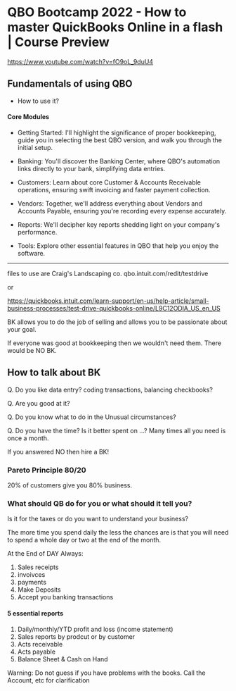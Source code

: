# QBO Bootcamp 2022 - How to master QuickBooks Online in a flash | Course Preview

https://www.youtube.com/watch?v=fO9oL_9duU4


## Fundamentals of using QBO
   - How to use it?

#### Core Modules

- Getting Started: I'll highlight the significance of proper bookkeeping, guide you in selecting the best QBO version, and walk you through the initial setup.

- Banking:  You'll discover the Banking Center, where QBO's automation links directly to your bank, simplifying data entries.

- Customers: Learn about core Customer & Accounts Receivable operations, ensuring swift invoicing and faster payment collection.

- Vendors: Together, we'll address everything about Vendors and Accounts Payable, ensuring you're recording every expense accurately.

- Reports: We'll decipher key reports shedding light on your company's performance.

- Tools: Explore other essential features in QBO that help you enjoy the software.

---

files to use are Craig's Landscaping co. 
qbo.intuit.com/redit/testdrive

or

https://quickbooks.intuit.com/learn-support/en-us/help-article/small-business-processes/test-drive-quickbooks-online/L9C12ODlA_US_en_US




BK allows you to do the job of selling and allows you to be passionate about your goal.

If everyone was good at bookkeeping then we wouldn't need them. There would be NO BK.

## How to talk about BK

Q. Do you like data entry? coding transactions, balancing checkbooks?

Q. Are you good at it?

Q. Do you know what to do in the Unusual circumstances?

Q. Do you have the time? Is it better spent on ...?
Many times all you need is once a month.


If you answered NO then hire a BK!


### Pareto Principle 80/20

20% of customers give you 80% business.


### What should QB do for you or what should it tell you?

Is it for the taxes or do you want to understand your business?

The more time you spend daily the less the chances are is that you will need to spend a whole day or two at the end of the month.


At the End of DAY Always: 
1. Sales receipts
2. invoivces
3. payments
4. Make Deposits
5. Accept you banking transactions


#### 5 essential reports

1. Daily/monthly/YTD profit and loss (income statement)
2. Sales reports by prodcut or by customer
3. Acts receivable
4. Acts payable
5. Balance Sheet & Cash on Hand


Warning: Do not guess if you have problems with the books. Call the Account, etc for clarification









































